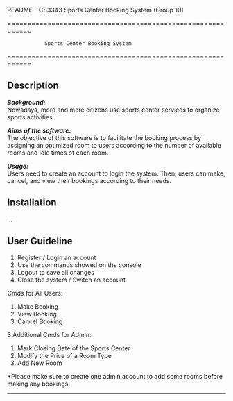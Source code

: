 README - CS3343 Sports Center Booking System (Group 10)

============================================================

                Sports Center Booking System
              
============================================================

Description
------------------------------------------------------------
***Background:***  
Nowadays, more and more citizens use sports center services 
to organize sports activities.

***Aims of the software:***  
The objective of this software is to facilitate the booking
process by assigning an optimized room to users according to 
the number of available rooms and idle times of each room. 

***Usage:***  
Users need to create an account to login the system. Then, 
users can make, cancel, and view their bookings according to 
their needs.

Installation
------------------------------------------------------------
...

User Guideline
------------------------------------------------------------
1.  Register / Login an account  
2.  Use the commands showed on the console
3.  Logout to save all changes
4.  Close the system / Switch an account 

Cmds for All Users:  
1.  Make Booking  
2.  View Booking  
3.  Cancel Booking

3 Additional Cmds for Admin:  
1.  Mark Closing Date of the Sports Center
2.  Modify the Price of a Room Type
3.  Add New Room

*Please make sure to create one admin account to add some
rooms before making any bookings

------------------------------------------------------------
